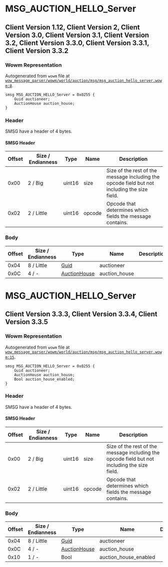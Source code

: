 # MSG_AUCTION_HELLO_Server

## Client Version 1.12, Client Version 2, Client Version 3.0, Client Version 3.1, Client Version 3.2, Client Version 3.3.0, Client Version 3.3.1, Client Version 3.3.2

### Wowm Representation

Autogenerated from `wowm` file at [`wow_message_parser/wowm/world/auction/msg/msg_auction_hello_server.wowm:8`](https://github.com/gtker/wow_messages/tree/main/wow_message_parser/wowm/world/auction/msg/msg_auction_hello_server.wowm#L8).
```rust,ignore
smsg MSG_AUCTION_HELLO_Server = 0x0255 {
    Guid auctioneer;
    AuctionHouse auction_house;
}
```
### Header

SMSG have a header of 4 bytes.

#### SMSG Header

| Offset | Size / Endianness | Type   | Name   | Description |
| ------ | ----------------- | ------ | ------ | ----------- |
| 0x00   | 2 / Big           | uint16 | size   | Size of the rest of the message including the opcode field but not including the size field.|
| 0x02   | 2 / Little        | uint16 | opcode | Opcode that determines which fields the message contains.|

### Body

| Offset | Size / Endianness | Type | Name | Description | Comment |
| ------ | ----------------- | ---- | ---- | ----------- | ------- |
| 0x04 | 8 / Little | [Guid](../spec/packed-guid.md) | auctioneer |  |  |
| 0x0C | 4 / - | [AuctionHouse](auctionhouse.md) | auction_house |  |  |

# MSG_AUCTION_HELLO_Server

## Client Version 3.3.3, Client Version 3.3.4, Client Version 3.3.5

### Wowm Representation

Autogenerated from `wowm` file at [`wow_message_parser/wowm/world/auction/msg/msg_auction_hello_server.wowm:15`](https://github.com/gtker/wow_messages/tree/main/wow_message_parser/wowm/world/auction/msg/msg_auction_hello_server.wowm#L15).
```rust,ignore
smsg MSG_AUCTION_HELLO_Server = 0x0255 {
    Guid auctioneer;
    AuctionHouse auction_house;
    Bool auction_house_enabled;
}
```
### Header

SMSG have a header of 4 bytes.

#### SMSG Header

| Offset | Size / Endianness | Type   | Name   | Description |
| ------ | ----------------- | ------ | ------ | ----------- |
| 0x00   | 2 / Big           | uint16 | size   | Size of the rest of the message including the opcode field but not including the size field.|
| 0x02   | 2 / Little        | uint16 | opcode | Opcode that determines which fields the message contains.|

### Body

| Offset | Size / Endianness | Type | Name | Description | Comment |
| ------ | ----------------- | ---- | ---- | ----------- | ------- |
| 0x04 | 8 / Little | [Guid](../spec/packed-guid.md) | auctioneer |  |  |
| 0x0C | 4 / - | [AuctionHouse](auctionhouse.md) | auction_house |  |  |
| 0x10 | 1 / - | Bool | auction_house_enabled |  |  |

